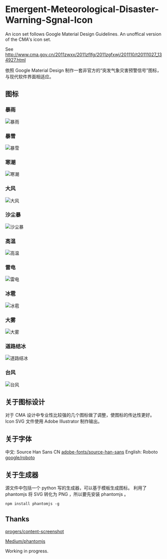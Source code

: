 # Emergent-Meteorological-Disaster-Warning-Sgnal-Icon
An icon set follows Google Material Design Guidelines. An unoffical version of the CMA's icon set.

See http://www.cma.gov.cn/2011zwxx/2011zflfg/2011zgfxwj/201110/t20111027_134927.html

依照 Google Material Design 制作一套非官方的“突发气象灾害预警信号”图标，与现代软件界面相适应。

## 图标

### 暴雨

![暴雨](https://rawgithub.com/shevawen/Emergent-Meteorological-Disaster-Warning-Sgnal-Icon/master/set1/png/RAINSTORM_red.png)


### 暴雪

![暴雪](https://rawgithub.com/shevawen/Emergent-Meteorological-Disaster-Warning-Sgnal-Icon/master/set1/png/SNOWSTORM_red.png)

### 寒潮

![寒潮](https://rawgithub.com/shevawen/Emergent-Meteorological-Disaster-Warning-Sgnal-Icon/master/set1/png/COLDWAVE_red.png)

### 大风

![大风](https://rawgithub.com/shevawen/Emergent-Meteorological-Disaster-Warning-Sgnal-Icon/master/set1/png/GALE_red.png)

### 沙尘暴

![沙尘暴](https://rawgithub.com/shevawen/Emergent-Meteorological-Disaster-Warning-Sgnal-Icon/master/set1/png/SANDSTORM_red.png)

### 高温

![高温](https://rawgithub.com/shevawen/Emergent-Meteorological-Disaster-Warning-Sgnal-Icon/master/set1/png/HEATWAVE_red.png)

### 雷电

![雷电](https://rawgithub.com/shevawen/Emergent-Meteorological-Disaster-Warning-Sgnal-Icon/master/set1/png/LIGHTNING_red.png)

### 冰雹

![冰雹](https://rawgithub.com/shevawen/Emergent-Meteorological-Disaster-Warning-Sgnal-Icon/master/set1/png/HAIL_red.png)

### 大雾

![大雾](https://rawgithub.com/shevawen/Emergent-Meteorological-Disaster-Warning-Sgnal-Icon/master/set1/png/HEAVYFOG_red.png)

### 道路结冰

![道路结冰](https://rawgithub.com/shevawen/Emergent-Meteorological-Disaster-Warning-Sgnal-Icon/master/set1/png/ROADICING_red.png)

### 台风

![台风](https://rawgithub.com/shevawen/Emergent-Meteorological-Disaster-Warning-Sgnal-Icon/master/set1/png/TYPHOON_red.png)


## 关于图标设计

对于 CMA 设计中专业性比较强的几个图标做了调整，使图标的传达性更好。
Icon SVG 文件使用 Adobe Illustrator 制作输出。

## 关于字体

中文: Source Han Sans CN [adobe-fonts/source-han-sans](https://github.com/adobe-fonts/source-han-sans)
English: Roboto [google/roboto](https://github.com/google/roboto)

## 关于生成器

源文件中包括一个 python 写的生成器，可以基于模板生成图标。
利用了 phantomjs 将 SVG 转化为 PNG ，所以要先安装 phantomjs 。

```shell
npm install phantomjs -g
```

## Thanks

[progers/content-screenshot](https://github.com/progers/content-screenshot)

[Medium/phantomjs](https://github.com/Medium/phantomjs)

Working in progress.
